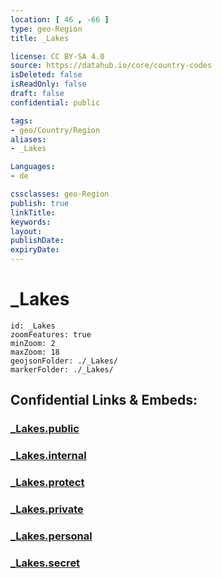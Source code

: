 ```yaml
---
location: [ 46 , -66 ] 
type: geo-Region
title: _Lakes

license: CC BY-SA 4.0
source: https://datahub.io/core/country-codes
isDeleted: false
isReadOnly: false
draft: false
confidential: public

tags:
- geo/Country/Region
aliases:
- _Lakes

Languages:
- de

cssclasses: geo-Region
publish: true
linkTitle: 
keywords: 
layout: 
publishDate: 
expiryDate: 
---
```


# _Lakes

```leaflet
id: _Lakes
zoomFeatures: true 
minZoom: 2 
maxZoom: 18
geojsonFolder: ./_Lakes/
markerFolder: ./_Lakes/
```


## Confidential Links & Embeds: 

### [_Lakes.public](/_public/\Earth\Continent\America~North\Canada\provinces~Canada\New_Brunswick_Lakes.public.md) 

### [_Lakes.internal](/_internal/\Earth\Continent\America~North\Canada\provinces~Canada\New_Brunswick_Lakes.internal.md) 

### [_Lakes.protect](/_protect/\Earth\Continent\America~North\Canada\provinces~Canada\New_Brunswick_Lakes.protect.md) 

### [_Lakes.private](/_private/\Earth\Continent\America~North\Canada\provinces~Canada\New_Brunswick_Lakes.private.md) 

### [_Lakes.personal](/_personal/\Earth\Continent\America~North\Canada\provinces~Canada\New_Brunswick_Lakes.personal.md) 

### [_Lakes.secret](/_secret/\Earth\Continent\America~North\Canada\provinces~Canada\New_Brunswick_Lakes.secret.md)

